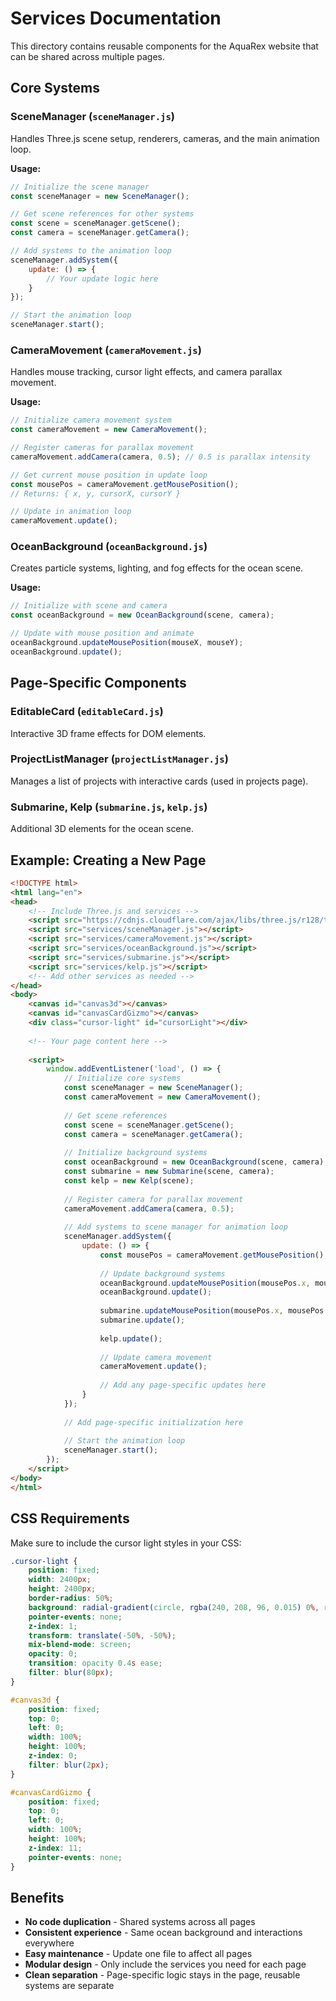 # Services Documentation

This directory contains reusable components for the AquaRex website that can be shared across multiple pages.

## Core Systems

### SceneManager (`sceneManager.js`)
Handles Three.js scene setup, renderers, cameras, and the main animation loop.

**Usage:**
```javascript
// Initialize the scene manager
const sceneManager = new SceneManager();

// Get scene references for other systems
const scene = sceneManager.getScene();
const camera = sceneManager.getCamera();

// Add systems to the animation loop
sceneManager.addSystem({
    update: () => {
        // Your update logic here
    }
});

// Start the animation loop
sceneManager.start();
```

### CameraMovement (`cameraMovement.js`)
Handles mouse tracking, cursor light effects, and camera parallax movement.

**Usage:**
```javascript
// Initialize camera movement system
const cameraMovement = new CameraMovement();

// Register cameras for parallax movement
cameraMovement.addCamera(camera, 0.5); // 0.5 is parallax intensity

// Get current mouse position in update loop
const mousePos = cameraMovement.getMousePosition();
// Returns: { x, y, cursorX, cursorY }

// Update in animation loop
cameraMovement.update();
```

### OceanBackground (`oceanBackground.js`)
Creates particle systems, lighting, and fog effects for the ocean scene.

**Usage:**
```javascript
// Initialize with scene and camera
const oceanBackground = new OceanBackground(scene, camera);

// Update with mouse position and animate
oceanBackground.updateMousePosition(mouseX, mouseY);
oceanBackground.update();
```

## Page-Specific Components

### EditableCard (`editableCard.js`)
Interactive 3D frame effects for DOM elements.

### ProjectListManager (`projectListManager.js`)
Manages a list of projects with interactive cards (used in projects page).

### Submarine, Kelp (`submarine.js`, `kelp.js`)
Additional 3D elements for the ocean scene.

## Example: Creating a New Page

```html
<!DOCTYPE html>
<html lang="en">
<head>
    <!-- Include Three.js and services -->
    <script src="https://cdnjs.cloudflare.com/ajax/libs/three.js/r128/three.min.js"></script>
    <script src="services/sceneManager.js"></script>
    <script src="services/cameraMovement.js"></script>
    <script src="services/oceanBackground.js"></script>
    <script src="services/submarine.js"></script>
    <script src="services/kelp.js"></script>
    <!-- Add other services as needed -->
</head>
<body>
    <canvas id="canvas3d"></canvas>
    <canvas id="canvasCardGizmo"></canvas>
    <div class="cursor-light" id="cursorLight"></div>
    
    <!-- Your page content here -->
    
    <script>
        window.addEventListener('load', () => {
            // Initialize core systems
            const sceneManager = new SceneManager();
            const cameraMovement = new CameraMovement();
            
            // Get scene references
            const scene = sceneManager.getScene();
            const camera = sceneManager.getCamera();
            
            // Initialize background systems
            const oceanBackground = new OceanBackground(scene, camera);
            const submarine = new Submarine(scene, camera);
            const kelp = new Kelp(scene);
            
            // Register camera for parallax movement
            cameraMovement.addCamera(camera, 0.5);
            
            // Add systems to scene manager for animation loop
            sceneManager.addSystem({
                update: () => {
                    const mousePos = cameraMovement.getMousePosition();
                    
                    // Update background systems
                    oceanBackground.updateMousePosition(mousePos.x, mousePos.y);
                    oceanBackground.update();
                    
                    submarine.updateMousePosition(mousePos.x, mousePos.y);
                    submarine.update();
                    
                    kelp.update();
                    
                    // Update camera movement
                    cameraMovement.update();
                    
                    // Add any page-specific updates here
                }
            });
            
            // Add page-specific initialization here
            
            // Start the animation loop
            sceneManager.start();
        });
    </script>
</body>
</html>
```

## CSS Requirements

Make sure to include the cursor light styles in your CSS:

```css
.cursor-light {
    position: fixed;
    width: 2400px;
    height: 2400px;
    border-radius: 50%;
    background: radial-gradient(circle, rgba(240, 208, 96, 0.015) 0%, rgba(240, 208, 96, 0.008) 35%, rgba(240, 208, 96, 0.004) 60%, rgba(240, 208, 96, 0.001) 80%, transparent 100%);
    pointer-events: none;
    z-index: 1;
    transform: translate(-50%, -50%);
    mix-blend-mode: screen;
    opacity: 0;
    transition: opacity 0.4s ease;
    filter: blur(80px);
}

#canvas3d {
    position: fixed;
    top: 0;
    left: 0;
    width: 100%;
    height: 100%;
    z-index: 0;
    filter: blur(2px);
}

#canvasCardGizmo {
    position: fixed;
    top: 0;
    left: 0;
    width: 100%;
    height: 100%;
    z-index: 11;
    pointer-events: none;
}
```

## Benefits

- **No code duplication** - Shared systems across all pages
- **Consistent experience** - Same ocean background and interactions everywhere
- **Easy maintenance** - Update one file to affect all pages
- **Modular design** - Only include the services you need for each page
- **Clean separation** - Page-specific logic stays in the page, reusable systems are separate